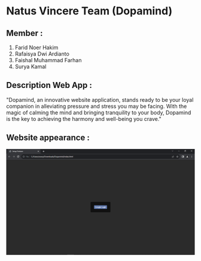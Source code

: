 # Natus Vincere Team (Dopamind)

## Member : 
1. Farid Noer Hakim
2. Rafaisya Dwi Ardianto
3. Faishal Muhammad Farhan
4. Surya Kamal

## Description Web App : 
"Dopamind, an innovative website application, stands ready to be your loyal companion in alleviating pressure and stress you may be facing. With the magic of calming the mind and bringing tranquility to your body, Dopamind is the key to achieving the harmony and well-being you crave."

## Website appearance : 
![alt text](https://github.com/ridzz4011/dopamind/blob/main/Doc/Login.png?raw=true)
